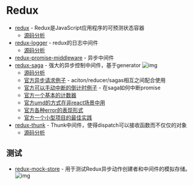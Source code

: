 # Redux

- [redux](https://www.npmjs.com/package/redux) - Redux是JavaScript应用程序的可预测状态容器
    - [源码分析](https://github.com/FunnyLiu/redux/tree/readsource)
- [redux-logger](https://www.npmjs.com/package/redux-logger) - redux的日志中间件
    - [源码分析](https://github.com/FunnyLiu/redux-logger/tree/readsource)
- [redux-promise-middleware](https://www.npmjs.com/package/redux-promise-middleware) - 异步中间件
- [redux-saga](https://github.com/redux-saga/redux-saga/) - 强大的异步控制中间件，基于generator ![img](https://img.shields.io/github/stars/redux-saga/redux-saga/)
    - [源码分析](https://github.com/FunnyLiu/redux-saga/tree/readsource)
    - [官方异步请求例子](https://github.com/FunnyLiu/redux-saga/blob/readsource/examples/async/README.md#%E8%A7%A3%E8%AF%BB) - aciton/reducer/sagas相互之间配合使用
    - [官方可以手动中断的倒计时例子](https://github.com/FunnyLiu/redux-saga/blob/readsource/examples/cancellable-counter/README.md#%E8%A7%A3%E8%AF%BB) - 在saga如何中断promise
    - [官方一个基本的计数器](https://github.com/FunnyLiu/redux-saga/blob/readsource/examples/counter/README.md#%E8%A7%A3%E8%AF%BB)
    - [官方umd的方式在非react场景中用](https://github.com/FunnyLiu/redux-saga/blob/readsource/examples/counter-vanilla/README.md#%E8%A7%A3%E8%AF%BB)
    - [官方各种error的表现形式](https://github.com/FunnyLiu/redux-saga/blob/readsource/examples/error-demo/README.md#%E8%A7%A3%E8%AF%BB)
    - [官方一个小型项目的最佳实践](https://github.com/FunnyLiu/redux-saga/blob/readsource/examples/real-world/README.md#%E8%A7%A3%E8%AF%BB)
- [redux-thunk](https://www.npmjs.com/package/redux-thunk) - Thunk中间件，使得dispatch可以接收函数而不仅仅的对象
    - [源码分析](https://github.com/FunnyLiu/redux-thunk/tree/readsource)


## 测试

- [redux-mock-store](https://github.com/reduxjs/redux-mock-store#readme) - 用于测试Redux异步动作创建者和中间件的模拟存储。 ![img](https://img.shields.io/github/stars/reduxjs/redux-mock-store#readme)